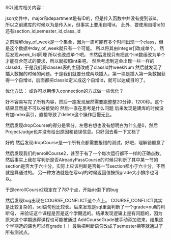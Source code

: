 SQL建库相关内容：

json文件中，major和department是有ID的，但是传入函数中并没有提到该id。
所以之前建库的时候以为是传入id，但事实上要用自增id。
此外，要使用自增id的还有section_id,semester_id,class_id

之前理解day_of_week是一个集合，因为一周可能有多个时间出现一个class，但是这个数据中day_of_week就只有一个可能。
所以将其由integer[]改成单个。
然后发现week_list同理 所以也改成单个吧。
!!!然后发现只有把这个int数组改为单个才能符合范式的要求，所以就按照int来吧。
然后考虑到这会出现一些一样的classId，于是我们将classes表的主键改成了classId并weekNum
然后就发现了插入数据的时候的问题。于是我们就要分成两块插入，第一块是插入第一条数据获得一个自增id，后面都把classId定义成这个自增id，就可以达成目的了。


优化方法：
或许可以用传入connection的方式做一些优化？


好不容易写完了所有内容，然后一跑发现居然需要跑整整20分钟，1200秒。这个结果显然是不可以被接受的
然后一直在思考是什么问题
后来发现是建库的时候没有加index索引，直接导致了delete这个操作巨慢无比。

然后发现dropCourse的得分是零分，左思右想也没有想明白为什么是0，然后ProjectJudge也并没有给出原因和错误信息。只好回去看一下文档了

好的 然后发现dropCourse是一个所有点都需要报错的测试，好吧，理解错题意了

然后发现我们的enrollCourse2，甚至于有了一个每次运行都不一样的正确点数。
然后事实上我在写判断是否AlreadyPassCourse的时候只判断了其中某一节的section是否大于六十分，实际上应该判断是否每一节section都小于六十分，不然就是算通过的。
另一种方法就是在写sql的时候返回值按照grade大小排序也可以。

于是enrollCourse2稳定在了787个点，开始de剩下的bug

然后发现bug出现在COURSE_CONFLICT这个点上。
COURSE_CONFLICT其实是比较复杂的，sql语句也比较长。后来发现是sql里面判断了一个grade=null的判断句，
来验证这个课程是否是这个学期选的。结果发现逻辑上是有问题的，因为原来这个学期选得课程也可能被通过
AddCourseGrade被手动添加进来，结果这个学期选的课也可以有grade！！
最后把判断语句改成了semester相等就通过了所有测试点。

